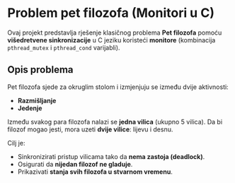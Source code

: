 # Problem pet filozofa (Monitori u C)

Ovaj projekt predstavlja rješenje klasičnog problema **Pet filozofa** pomoću **višedretvene sinkronizacije** u C jeziku koristeći **monitore** (kombinacija `pthread_mutex` i `pthread_cond` varijabli).

## Opis problema

Pet filozofa sjede za okruglim stolom i izmjenjuju se između dvije aktivnosti:
- **Razmišljanje**
- **Jedenje**

Između svakog para filozofa nalazi se **jedna vilica** (ukupno 5 vilica). Da bi filozof mogao jesti, mora uzeti **dvije vilice**: lijevu i desnu.

Cilj je:
- Sinkronizirati pristup vilicama tako da **nema zastoja (deadlock)**.
- Osigurati da **nijedan filozof ne gladuje**.
- Prikazivati **stanja svih filozofa u stvarnom vremenu**.
